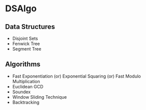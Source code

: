 # DSAlgo

## Data Structures
* Disjoint Sets
* Fenwick Tree
* Segment Tree

## Algorithms
* Fast Exponentiation (or) Exponential Squaring (or) Fast Modulo Multiplication
* Euclidean GCD
* Soundex
* Window Sliding Technique
* Backtracking
